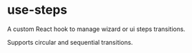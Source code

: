 # use-steps

A custom React hook to manage wizard or ui steps transitions.

Supports circular and sequential transitions.
